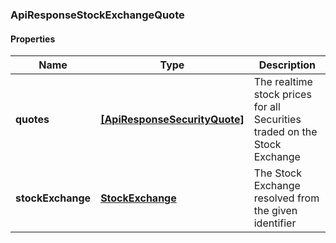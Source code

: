 
[//]: # (CLASS:ApiResponseStockExchangeQuote)

[//]: # (KIND:object)

### ApiResponseStockExchangeQuote

#### Properties

[//]: # (START_DEFINITION)

Name | Type | Description
------------ | ------------- | -------------
**quotes** | [**[ApiResponseSecurityQuote]**](ApiResponseSecurityQuote.md) | The realtime stock prices for all Securities traded on the Stock Exchange &nbsp;
**stockExchange** | [**StockExchange**](StockExchange.md) | The Stock Exchange resolved from the given identifier &nbsp;

[//]: # (END_DEFINITION)


[//]: # (CONTAINED_CLASS:ApiResponseSecurityQuote)


[//]: # (CONTAINED_CLASS:StockExchange)





